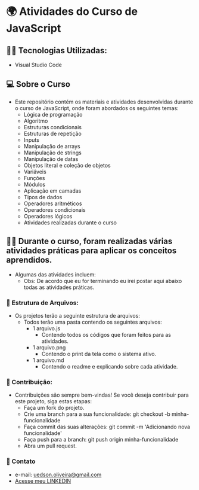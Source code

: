 # 🌍 Atividades do Curso de JavaScript

## 🧑‍💻 Tecnologias Utilizadas:
  - Visual Studio Code

## 💻 Sobre o Curso
  - Este repositório contém os materiais e atividades desenvolvidas durante o curso de JavaScript, onde foram abordados os seguintes temas:
    - Lógica de programação
    - Algoritmo
    - Estruturas condicionais
    - Estruturas de repetição
    - Inputs
    - Manipulação de arrays
    - Manipulação de strings
    - Manipulação de datas
    - Objetos literal e coleção de objetos
    - Variáveis
    - Funções
    - Módulos
    - Aplicação em camadas
    - Tipos de dados
    - Operadores aritméticos
    - Operadores condicionais
    - Operadores lógicos
    - Atividades realizadas durante o curso

## ✍🏼 Durante o curso, foram realizadas várias atividades práticas para aplicar os conceitos aprendidos. 
  - Algumas das atividades incluem:
    - Obs: De acordo que eu for terminando eu irei postar aqui abaixo todas as atividades práticas.

### 🧰 Estrutura de Arquivos:
  - Os projetos terão a seguinte estrutura de arquivos:
    - Todos terão uma pasta contendo os seguintes arquivos:
      - 1 arquivo.js
        - Contendo todos os códigos que foram feitos para as atividades.
      - 1 arquivo.png
        - Contendo o print da tela como o sistema ativo.
      - 1 arquivo.md
        - Contendo o readme e explicando sobre cada atividade.

### 📂 Contribuição:
  - Contribuições são sempre bem-vindas! Se você deseja contribuir para este projeto, siga estas etapas:
    - Faça um fork do projeto.
    - Crie uma branch para a sua funcionalidade: git checkout -b minha-funcionalidade
    - Faça commit das suas alterações: git commit -m 'Adicionando nova funcionalidade'
    - Faça push para a branch: git push origin minha-funcionalidade
    - Abra um pull request.

### 🚀 Contato
  - e-mail: uedson.oliveira@gmail.com
  - [Acesse meu LINKEDIN](https://www.linkedin.com/in/uedson-oliveira/)
